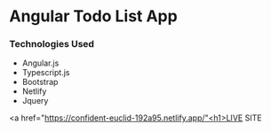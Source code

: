 # Angular Todo List App

<h3>Technologies Used</h3>
<ul>
  <li> Angular.js </li>
  <li> Typescript.js </li>
  <li> Bootstrap </li>
  <li> Netlify  </li>
  <li>Jquery</li>
</ul>

<a href="https://confident-euclid-192a95.netlify.app/"<h1>LIVE SITE</h1></a>
